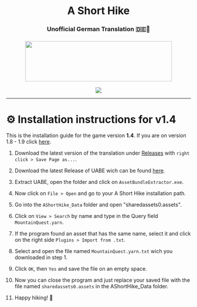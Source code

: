 <h1 align="center">
A Short Hike<h3 align="center">Unofficial German Translation 🇩🇪🍂</h3>
</h1>
<h3 align="center">
<center><img src="https://user-images.githubusercontent.com/37185496/166147359-e2f7d7ff-cd4e-459c-905e-b7aabdc9e15a.gif" width="400" height="110"></center>

</h3>

<p align="center">
<a href="https://discord.fuly.network"><img src="https://discord.com/api/guilds/140214677257977856/widget.png?style=shield"></a>
</p>

----

# ⚙ Installation instructions for v1.4

This is the installation guide for the game version **1.4**. If you are on version 1.8 - 1.9 click [here](https://github.com/Fox-Network/ashorthike-translation-de/tree/v1.8-v1.9).

1. Download the latest version of the translation under [Releases](https://raw.githubusercontent.com/Fox-Network/ashorthike-translation-de/76e24e032651169eba6478d097c40779843d49ba/MountainQuest.yarn.txt) with `right click > Save Page as...`.

2. Download the latest Release of UABE wich can be found [here](https://github.com/SeriousCache/UABE).

3. Extract UABE, open the folder and click on `AssetBundleExtractor.exe`.

4. Now click on `File > Open` and go to your A Short Hike installation path.

5. Go into the `AShortHike_Data` folder and open "sharedassets0.assets".

6. Click on `View > Search` by name and type in the Query field `MountainQuest.yarn`.

7. If the program found an asset that has the same name, select it and click on the right side `Plugins > Import from .txt`.

8. Select and open the file named `MountainQuest.yarn.txt` wich you downloaded in step 1.

9. Click `OK`, then `Yes` and save the file on an empty space.

10. Now you can close the program and just replace your saved file with the file named `sharedassets0.assets` in the AShortHike_Data folder.

11. Happy hiking! 🍂

